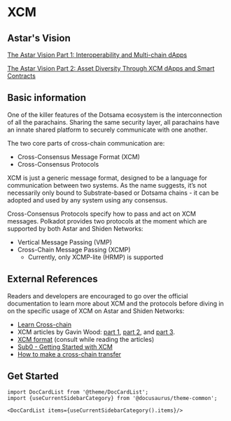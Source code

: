 # XCM

## Astar's Vision

[The Astar Vision Part 1: Interoperability and Multi-chain dApps](https://medium.com/astar-network/the-astar-vision-part-1-interoperability-and-multi-chain-dapps-30f014087831)

[The Astar Vision Part 2: Asset Diversity Through XCM dApps and Smart Contracts](https://medium.com/astar-network/the-astar-vision-part-2-asset-diversity-through-xcm-dapps-and-smart-contracts-3a689dee5b77)

## Basic information

One of the killer features of the Dotsama ecosystem is the interconnection of all the parachains. Sharing the same security layer, all parachains have an innate shared platform to securely communicate with one another.

The two core parts of cross-chain communication are:

- Cross-Consensus Message Format (XCM)
- Cross-Consensus Protocols

XCM is just a generic message format, designed to be a language for communication between two systems. As the name suggests, it’s not necessarily only bound to Substrate-based or Dotsama chains - it can be adopted and used by any system using any consensus.

Cross-Consensus Protocols specify how to pass and act on XCM messages. Polkadot provides two protocols at the moment which are supported by both Astar and Shiden Networks:

- Vertical Message Passing (VMP)
- Cross-Chain Message Passing (XCMP)
  - Currently, only XCMP-lite (HRMP) is supported

## External References

Readers and developers are encouraged to go over the official documentation to learn more about XCM and the protocols before diving in on the specific usage of XCM on Astar and Shiden Networks:

- [Learn Cross-chain](https://wiki.polkadot.network/docs/learn-crosschain)
- XCM articles by Gavin Wood: [part 1](https://medium.com/polkadot-network/xcm-the-cross-consensus-message-format-3b77b1373392), [part 2](https://medium.com/polkadot-network/xcm-part-ii-versioning-and-compatibility-b313fc257b83), and [part 3](https://medium.com/polkadot-network/xcm-part-iii-execution-and-error-management-ceb8155dd166).
- [XCM format](https://github.com/paritytech/xcm-format) (consult while reading the articles)
- [Sub0 - Getting Started with XCM](https://www.youtube.com/watch?v=5cgq5jOZx9g)
- [How to make a cross-chain transfer](https://www.youtube.com/watch?v=5cgq5jOZx9g)

## Get Started

```mdx-code-block
import DocCardList from '@theme/DocCardList';
import {useCurrentSidebarCategory} from '@docusaurus/theme-common';

<DocCardList items={useCurrentSidebarCategory().items}/>
```
